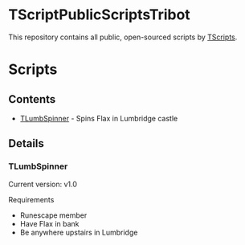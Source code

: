 # TScriptPublicScriptsTribot
This repository contains all public, open-sourced scripts by [TScripts](https://tribot.org/forums/profile/434284-tscripts/).


# Scripts

## Contents
- [TLumbSpinner](#TLumbSpinner) - Spins Flax in Lumbridge castle

## Details

### TLumbSpinner
Current version: v1.0

Requirements

- Runescape member
- Have Flax in bank
- Be anywhere upstairs in Lumbridge 

